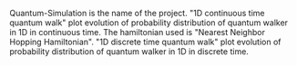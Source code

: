  Quantum-Simulation is the name of the project.
"1D continuous time quantum walk" plot evolution of probability distribution of quantum walker in 1D in continuous time. The hamiltonian used is "Nearest Neighbor Hopping Hamiltonian".
"1D discrete time quantum walk" plot evolution of probability distribution of quantum walker in 1D in discrete time. 
